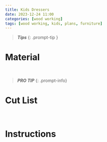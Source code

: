 ```yaml
--- 
title: Kids Dressers
date: 2023-12-24 11:00
categories: [wood working]
tags: [wood working, kids, plans, furniture]
--- 
```


>***Tips***
{: .prompt-tip }

# Material

</br>

>***PRO TIP***
{: .prompt-info}

# Cut List

</br>

# Instructions

</br>
